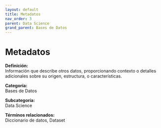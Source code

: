 ```yaml
---
layout: default
title: Metadatos
nav_order: 3
parent: Data Science
grand_parent: Bases de Datos
---
```


# Metadatos

**Definición:**  
Información que describe otros datos, proporcionando contexto o detalles adicionales sobre su origen, estructura, o características.

**Categoría:**  
Bases de Datos  

**Subcategoría:**  
Data Science

**Términos relacionados:**  
Diccionario de datos, Dataset
